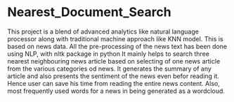 # Nearest_Document_Search
This project is a blend of advanced analytics like natural language processor along with traditional machine approach like KNN model. This is based on news data. All the pre-processing of the news text has been done using NLP, with nltk package in python It mainly helps to search three nearest neighbouring news article based on selecting of one news article from the various categories od news. It generates the summary of any article and also presents the sentiment of the news even befor reading it. Hence user can save his time from reading the entire news content. Also, most frequently used words for a news in being generated as a wordcloud.
